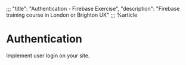 ;;;
"title": "Authentication - Firebase Exercise",
"description": "Firebase training course in London or Brighton UK"
;;;
%article

# Authentication

Implement user login on your site.
